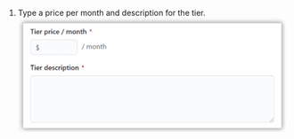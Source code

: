 1. Type a price per month and description for the tier.
  ![Tier price and description text fields](/assets/images/help/sponsors/tier-price-description.png)
